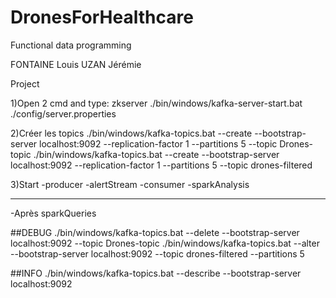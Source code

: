 # DronesForHealthcare
Functional data programming

FONTAINE Louis
UZAN Jérémie

Project

1)Open 2 cmd and type:
zkserver
./bin/windows/kafka-server-start.bat ./config/server.properties

2)Créer les topics
./bin/windows/kafka-topics.bat --create --bootstrap-server localhost:9092 --replication-factor 1 --partitions 5 --topic Drones-topic
./bin/windows/kafka-topics.bat --create --bootstrap-server localhost:9092 --replication-factor 1 --partitions 5 --topic drones-filtered

3)Start
-producer
-alertStream
-consumer
-sparkAnalysis

----

-Après sparkQueries



##DEBUG
./bin/windows/kafka-topics.bat --delete --bootstrap-server localhost:9092 --topic Drones-topic
./bin/windows/kafka-topics.bat --alter --bootstrap-server localhost:9092 --topic drones-filtered --partitions 5

##INFO
./bin/windows/kafka-topics.bat --describe --bootstrap-server localhost:9092



